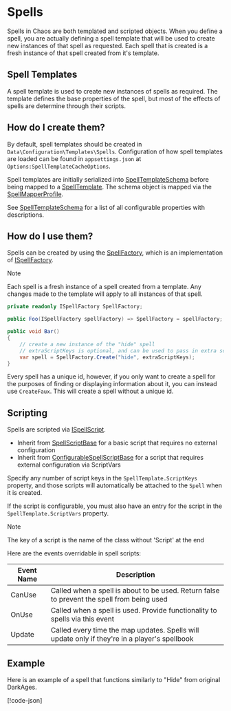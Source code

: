 # Spells

Spells in Chaos are both templated and scripted objects. When you define a spell, you are actually defining a spell
template that will be used to create new instances of that spell as requested. Each spell that is created is a fresh
instance of that spell created from it's template.

## Spell Templates

A spell template is used to create new instances of spells as required. The template defines the base properties of the
spell, but most of the effects of spells are determine through their scripts.

## How do I create them?

By default, spell templates should be created in `Data\Configuration\Templates\Spells`. Configuration of how spell
templates are loaded can be found in `appsettings.json` at `Options:SpellTemplateCacheOptions`.

Spell templates are initially serialized into [SpellTemplateSchema](<xref:Chaos.Schemas.Templates.SpellTemplateSchema>)
before being mapped to a [SpellTemplate](<xref:Chaos.Models.Templates.SpellTemplate>). The schema object is mapped via
the [SpellMapperProfile](<xref:Chaos.Services.MapperProfiles.SpellMapperProfile>).

See [SpellTemplateSchema](<xref:Chaos.Schemas.Templates.SpellTemplateSchema>) for a list of all configurable properties
with descriptions.

## How do I use them?

Spells can be created by using the [SpellFactory](<xref:Chaos.Services.Factories.SpellFactory>), which is an
implementation of [ISpellFactory](<xref:Chaos.Services.Factories.Abstractions.ISpellFactory>).

> [!NOTE]
> Each spell is a fresh instance of a spell created from a template. Any changes made to the template will apply to all
> instances of that spell.

```cs
private readonly ISpellFactory SpellFactory;

public Foo(ISpellFactory spellFactory) => SpellFactory = spellFactory;

public void Bar()
{
    // create a new instance of the "hide" spell
    // extraScriptKeys is optional, and can be used to pass in extra script keys that are not part of the templated spell
    var spell = SpellFactory.Create("hide", extraScriptKeys);
}
```

Every spell has a unique id, however, if you only want to create a spell for the purposes of finding or displaying
information about it, you can instead use `CreateFaux`. This will create a spell without a unique id.

## Scripting

Spells are scripted via [ISpellScript](<xref:Chaos.Scripting.SpellScripts.Abstractions.ISpellScript>).

- Inherit from [SpellScriptBase](<xref:Chaos.Scripting.SpellScripts.Abstractions.SpellScriptBase>) for a basic script
  that requires no external configuration
- Inherit
  from [ConfigurableSpellScriptBase](<xref:Chaos.Scripting.SpellScripts.Abstractions.ConfigurableSpellScriptBase>)
  for a script that requires external configuration via ScriptVars

Specify any number of script keys in the `SpellTemplate.ScriptKeys` property, and those scripts will automatically be
attached to the `Spell` when it is created.

If the script is configurable, you must also have an entry for the script in the `SpellTemplate.ScriptVars` property.

> [!NOTE]
> The key of a script is the name of the class without 'Script' at the end

Here are the events overridable in spell scripts:

| Event Name | Description                                                                                   |
|------------|-----------------------------------------------------------------------------------------------|
| CanUse     | Called when a spell is about to be used. Return false to prevent the spell from being used    |
| OnUse      | Called when a spell is used. Provide functionality to spells via this event                   |
| Update     | Called every time the map updates. Spells will update only if they're in a player's spellbook |

## Example

Here is an example of a spell that functions similarly to "Hide" from original DarkAges.

[!code-json[](../../Data/Configuration/Templates/Spells/hide.json)]